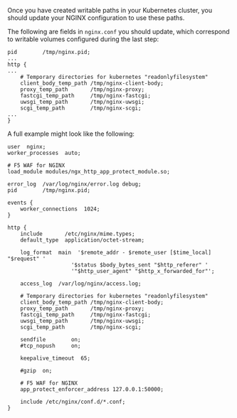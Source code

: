 Once you have created writable paths in your Kubernetes cluster, you should update your NGINX configuration to use these paths.

The following are fields in `nginx.conf` you should update, which correspond to writable volumes configured during the last step:

```nginx
pid        /tmp/nginx.pid;
...
http {
...
    # Temporary directories for kubernetes "readonlyfilesystem"
    client_body_temp_path /tmp/nginx-client-body;
    proxy_temp_path       /tmp/nginx-proxy;    
    fastcgi_temp_path     /tmp/nginx-fastcgi;    
    uwsgi_temp_path       /tmp/nginx-uwsgi;    
    scgi_temp_path        /tmp/nginx-scgi;
...
}
```

A full example might look like the following:

```nginx
user  nginx;
worker_processes  auto;

# F5 WAF for NGINX
load_module modules/ngx_http_app_protect_module.so;

error_log  /var/log/nginx/error.log debug;
pid        /tmp/nginx.pid; 

events {
    worker_connections  1024;
}

http {
    include       /etc/nginx/mime.types;
    default_type  application/octet-stream;

    log_format  main  '$remote_addr - $remote_user [$time_local] "$request" '
                    '$status $body_bytes_sent "$http_referer" '
                    '"$http_user_agent" "$http_x_forwarded_for"';

    access_log  /var/log/nginx/access.log;

    # Temporary directories for kubernetes "readonlyfilesystem"
    client_body_temp_path /tmp/nginx-client-body;
    proxy_temp_path       /tmp/nginx-proxy;
    fastcgi_temp_path     /tmp/nginx-fastcgi;
    uwsgi_temp_path       /tmp/nginx-uwsgi;
    scgi_temp_path        /tmp/nginx-scgi;

    sendfile        on;
    #tcp_nopush     on;

    keepalive_timeout  65;

    #gzip  on;

    # F5 WAF for NGINX
    app_protect_enforcer_address 127.0.0.1:50000;

    include /etc/nginx/conf.d/*.conf;
}
```